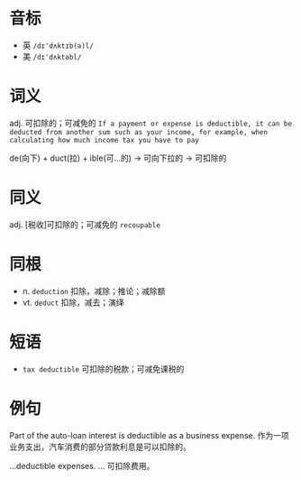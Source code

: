 # 音标

- 英 `/dɪ'dʌktɪb(ə)l/`
- 美 `/dɪ'dʌktəbl/`

# 词义

adj. 可扣除的；可减免的
`If a payment or expense is deductible, it can be deducted from another sum such as your income, for example, when calculating how much income tax you have to pay`



de(向下) + duct(拉) + ible(可…的)  → 可向下拉的 → 可扣除的

# 同义

adj. [税收]可扣除的；可减免的
`recoupable`

# 同根

- n. `deduction` 扣除，减除；推论；减除额
- vt. `deduct` 扣除，减去；演绎

# 短语

- `tax deductible` 可扣除的税款；可减免课税的

# 例句

Part of the auto-loan interest is deductible as a business expense.
作为一项业务支出，汽车消费的部分贷款利息是可以扣除的。

...deductible expenses.
... 可扣除费用。


